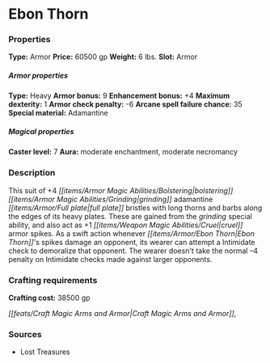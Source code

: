 ﻿---
Title: "Ebon Thorn"
Type: "Armor"
Price: "60500 gp"
Weight: "6 lbs."
Slot: "Armor"
Armor properties Type: "Heavy"
Armor bonus: "9"
Enhancement bonus: "+4"
Maximum dexterity: "1"
Armor check penalty: "-6"
Arcane spell failure chance: "35"
Special material: "Adamantine"
Caster level: "7"
Aura: "moderate enchantment, moderate necromancy"
Description: |
  "This suit of _+4 bolstering_ _grinding_ _adamantine full plate_ bristles with long thorns and barbs along the edges of its heavy plates. These are gained from the _grinding_ special ability, and also act as _+1 cruel_ _armor spikes_. As a swift action whenever _Ebon Thorn's_ spikes damage an opponent, its wearer can attempt a Intimidate check to demoralize that opponent. The wearer doesn't take the normal –4 penalty on Intimidate checks made against larger opponents."
Crafting cost: "38500 gp"
Sources: "['Lost Treasures']"
---

# Ebon Thorn

### Properties

**Type:** Armor **Price:** 60500 gp **Weight:** 6 lbs. **Slot:** Armor

##### Armor properties

**Type:** Heavy **Armor bonus:** 9 **Enhancement bonus:** +4 **Maximum dexterity:** 1 **Armor check penalty:** -6 **Arcane spell failure chance:** 35 **Special material:** Adamantine

##### Magical properties

**Caster level:** 7 **Aura:** moderate enchantment, moderate necromancy

### Description

This suit of +4 _[[items/Armor Magic Abilities/Bolstering|bolstering]]_ _[[items/Armor Magic Abilities/Grinding|grinding]]_ adamantine _[[items/Armor/Full plate|full plate]]_ bristles with long thorns and barbs along the edges of its heavy plates. These are gained from the _grinding_ special ability, and also act as +1 _[[items/Weapon Magic Abilities/Cruel|cruel]]_ armor spikes. As a swift action whenever _[[items/Armor/Ebon Thorn|Ebon Thorn]]_'s spikes damage an opponent, its wearer can attempt a Intimidate check to demoralize that opponent. The wearer doesn't take the normal –4 penalty on Intimidate checks made against larger opponents.

### Crafting requirements

**Crafting cost:** 38500 gp

_[[feats/Craft Magic Arms and Armor|Craft Magic Arms and Armor]]_,

### Sources

* Lost Treasures